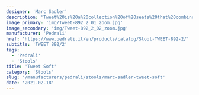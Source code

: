 ```yaml
---
designer: 'Marc Sadler'
description: 'Tweet%20is%20a%20collection%20of%20seats%20that%20combines%20the%20rational%20and%20clean%20design%20of%20the%20body%20with%20a%20wide%20choice%20of%20frames%20and%20finishes%2C%20to%20ensure%20maximum%20adaptability%20in%20contract%20and%20domestic%20environments.%20Stool%20Tweet%20soft%2C%20stackable%2C%20with%20upholstered%20shell%20in%20fabric%20or%20imitation%20leather%20and%20structure%20in%20steel%20tube%20%D814%20mm.%20Height%20660%20mm.'
image_primary: 'img/Tweet-892_2_01_zoom.jpg'
image_secondary: 'img/Tweet-892_2_02_zoom.jpg'
manufacturer: 'Pedrali'
href: 'https://www.pedrali.it/en/products/catalog/Stool-TWEET-892-2/'
subtitle: 'TWEET 892/2'
tags:
  - 'Pedrali'
  - 'Stools'
title: 'Tweet Soft'
category: 'Stools'
slug: '/manufacturers/pedrali/stools/marc-sadler-tweet-soft'
date: '2021-02-18'
---
```

